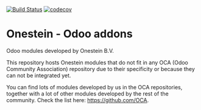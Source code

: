 [![Build Status](https://travis-ci.org/onesteinbv/addons-onestein.svg?branch=9.0)](https://travis-ci.org/onesteinbv/addons-onestein)
[![codecov](https://codecov.io/gh/onesteinbv/addons-onestein/branch/9.0/graph/badge.svg)](https://codecov.io/gh/onesteinbv/addons-onestein/branch/9.0)

Onestein - Odoo addons
======================

Odoo modules developed by Onestein B.V.

This repository hosts Onestein modules that do not fit in any OCA
(Odoo Community Association) repository due to their specificity or
because they can not be integrated yet.

You can find lots of modules developed by us in the OCA repositories,
together with a lot of other modules developed by the rest of the
community. Check the list here: https://github.com/OCA.
